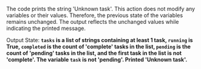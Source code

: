 The code prints the string 'Unknown task'. This action does not modify any variables or their values. Therefore, the previous state of the variables remains unchanged. The output reflects the unchanged values while indicating the printed message.

Output State: **`tasks` is a list of strings containing at least 1 task, `running` is True, `completed` is the count of 'complete' tasks in the list, `pending` is the count of 'pending' tasks in the list, and the first task in the list is not 'complete'. The variable `task` is not 'pending'. Printed 'Unknown task'.**